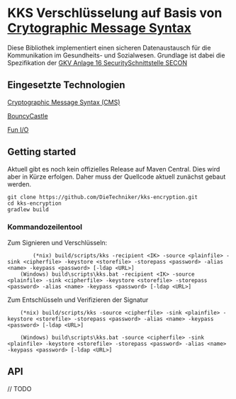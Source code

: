 # KKS Verschlüsselung auf Basis von [Crytographic Message Syntax](https://tools.ietf.org/html/rfc5652)

Diese Bibliothek implementiert einen sicheren Datenaustausch für die Kommunikation im Gesundheits- und Sozialwesen. Grundlage ist dabei die Spezifikation
der [GKV Anlage 16 SecuritySchnittstelle SECON](https://www.gkv-datenaustausch.de/media/dokumente/standards_und_normen/technische_spezifikationen/Anlage_16_-_Security-Schnittstelle.pdf)
	
## Eingesetzte Technologien

[Cryptographic Message Syntax (CMS)](https://tools.ietf.org/html/rfc5652) 

[BouncyCastle](https://bouncycastle.org/)

[Fun I/O](https://christian-schlichtherle.github.io/fun-io/)

## Getting started

Aktuell gibt es noch kein offizielles Release auf Maven Central. Dies wird aber in Kürze erfolgen.
Daher muss der Quellcode aktuell zunächst gebaut werden.

```
git clone https://github.com/DieTechniker/kks-encryption.git
cd kks-encryption
gradlew build
```

### Kommandozeilentool

Zum Signieren und Verschlüsseln:
```
        (*nix) build/scripts/kks -recipient <IK> -source <plainfile> -sink <cipherfile> -keystore <storefile> -storepass <password> -alias <name> -keypass <password> [-ldap <URL>]
	(Windows) build\scripts\kks.bat -recipient <IK> -source <plainfile> -sink <cipherfile> -keystore <storefile> -storepass <password> -alias <name> -keypass <password> [-ldap <URL>]
```

Zum Entschlüsseln und Verifizieren der Signatur
```
	(*nix) build/scripts/kks -source <cipherfile> -sink <plainfile> -keystore <storefile> -storepass <password> -alias <name> -keypass <password> [-ldap <URL>]
	
	(Windows) build\scripts\kks.bat -source <cipherfile> -sink <plainfile> -keystore <storefile> -storepass <password> -alias <name> -keypass <password> [-ldap <URL>]
```

## API
// TODO
